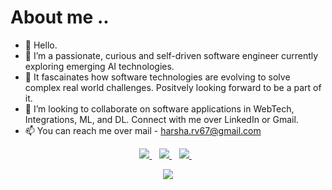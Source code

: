 # About me ..

- 👋 Hello.
- 👀 I’m a passionate, curious and self-driven software engineer currently exploring 
     emerging AI technologies.  
- 🌱 It fascainates how software technologies are evolving to solve complex real world challenges. 
     Positvely looking forward to be a part of it. 
- 💞️ I’m looking to collaborate on software applications in WebTech, Integrations, ML, and DL.
     Connect with me over LinkedIn or Gmail.
- 📫 You can reach me over mail - harsha.rv67@gmail.com 
<p align='center'>
<a href='mailto:harsha.rv67@gmail.com'>
  <img src="https://img.shields.io/badge/Gmail-D14836?style=for-the-badge&logo=gmail&logoColor=white" />
  </a>&nbsp;&nbsp;
  <a href="https://www.linkedin.com/in/harsha-rv">
    <img src="https://img.shields.io/badge/linkedin-%230077B5.svg?&style=for-the-badge&logo=linkedin&logoColor=white" />
  </a>&nbsp;&nbsp;
  <a href="https://github.com/rv-harsha">
    <img src="https://img.shields.io/badge/GitHub-100000?style=for-the-badge&logo=github&logoColor=white" />
  </a>&nbsp;&nbsp;
</p>
<!--- p align='center'>
  <img src="https://github-readme-stats.vercel.app/api?username=rv-harsha&theme=dark&show_icons=true&count_private=true" />
  <br/-->
  <p align='center'>
  <img src="https://github-readme-stats.vercel.app/api/top-langs/?username=rv-harsha&theme=dark&hide=jupyter%20notebook&exclude_repo=rv-harsha.github.io"/>
</p>

<!---
rv-harsha/rv-harsha is a ✨ special ✨ repository because its `README.md` (this file) appears on your GitHub profile.
You can click the Preview link to take a look at your changes.
--->
